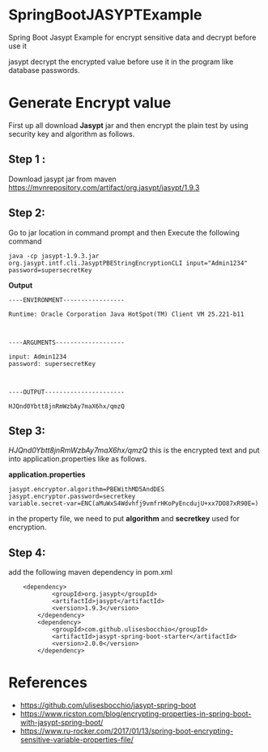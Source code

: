 # SpringBootJASYPTExample
Spring Boot Jasypt Example for encrypt sensitive data and decrypt before use it

jasypt decrypt the encrypted value before use it in the program like database passwords.

# Generate Encrypt value
First up all download **Jasypt** jar and then encrypt the plain test by using security key and algorithm as follows.

## Step 1 :
Download jasypt jar from maven https://mvnrepository.com/artifact/org.jasypt/jasypt/1.9.3

## Step 2:
Go to jar location in command prompt and then Execute the following command
~~~
java -cp jasypt-1.9.3.jar org.jasypt.intf.cli.JasyptPBEStringEncryptionCLI input="Admin1234" password=supersecretKey
~~~
**Output**

~~~
----ENVIRONMENT-----------------

Runtime: Oracle Corporation Java HotSpot(TM) Client VM 25.221-b11



----ARGUMENTS-------------------

input: Admin1234
password: supersecretKey



----OUTPUT----------------------

HJQnd0Ybtt8jnRmWzbAy7maX6hx/qmzQ
~~~

## Step 3:
_HJQnd0Ybtt8jnRmWzbAy7maX6hx/qmzQ_    this is the encrypted text and put into application.properties like as follows.

**application.properties**
~~~
jasypt.encryptor.algorithm=PBEWithMD5AndDES
jasypt.encryptor.password=secretkey
variable.secret-var=ENC(aMuWxS4Wdvhfj9vmfrHKoPyEncdujU+xx7DO87xR90E=)
~~~
in the property file, we need to put **algorithm** and **secretkey** used for encryption.

## Step 4:

add the following maven dependency in pom.xml

~~~
    <dependency>
			<groupId>org.jasypt</groupId>
			<artifactId>jasypt</artifactId>
			<version>1.9.3</version>
		</dependency>
		<dependency>
			<groupId>com.github.ulisesbocchio</groupId>
			<artifactId>jasypt-spring-boot-starter</artifactId>
			<version>2.0.0</version>
		</dependency>
~~~

# References

* https://github.com/ulisesbocchio/jasypt-spring-boot
* https://www.ricston.com/blog/encrypting-properties-in-spring-boot-with-jasypt-spring-boot/
* https://www.ru-rocker.com/2017/01/13/spring-boot-encrypting-sensitive-variable-properties-file/
